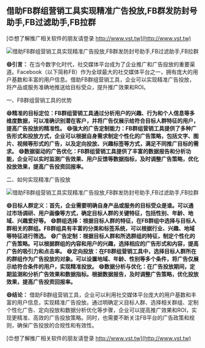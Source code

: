 ## **借助FB群组营销工具实现精准广告投放,FB群发防封号助手,FB过滤助手,FB拉群**

[😍想了解推广相关软件的朋友请登录 http://www.vst.tw](http://www.vst.tw)

 <center><img src="https://vst.tw/MP4/tuiguang/png/6.png" alt="借助FB群组营销工具实现精准广告投放,FB群发防封号助手,FB过滤助手,FB拉群"></center>

**😄引言：**
在当今数字化时代，社交媒体平台成为了企业推广和广告投放的重要渠道。Facebook（以下简称FB）作为全球最大的社交媒体平台之一，拥有庞大的用户基数和丰富的用户信息。借助FB群组营销工具，企业可以实现精准广告投放，将产品或服务准确地推送给目标受众，提升推广效果和ROI。

一、FB群组营销工具的优势

**😄精准的目标定位：FB群组营销工具通过分析用户的兴趣、行为和个人信息等多维度数据，可以准确识别潜在客户，并将广告仅展示给符合目标人群特征的用户，提高广告投放的精准性。**
**😄强大的广告定制能力：FB群组营销工具提供了多种广告形式和投放方式，企业可以根据自身需求制定个性化的广告策略，包括文字、图片、视频等形式的广告，以及定向投放、兴趣标签等方式，满足不同推广目标的需求。**
**😄数据驱动的广告优化：FB群组营销工具提供了丰富的数据报告和分析功能，企业可以实时监测广告效果、用户反馈等数据指标，及时调整广告策略，优化投放效果，提高广告投资回报率。**

二、如何实现精准广告投放

 <center><img src="https://vst.tw/MP4/tuiguang/png/1.png" alt="借助FB群组营销工具实现精准广告投放,FB群发防封号助手,FB过滤助手,FB拉群"></center>

**😄目标人群定义：首先，企业需要明确自身产品或服务的目标受众是谁。可以通过市场调研、用户画像等方式，确定目标人群的关键特征，包括性别、年龄、地域、兴趣爱好等。**
**😄群组选择：根据目标人群的特征，在FB群组中选择与目标人群相关的群组。FB群组具有丰富的分类和标签系统，可以根据行业、兴趣、地域等特征进行筛选。**
**😄广告定制：根据目标人群和所选群组的特征，制定个性化的广告策略。可以根据群组的内容和用户的兴趣，选择相应的广告形式和内容，提高广告的吸引力和点击率。**
**😄定向投放：在FB群组营销工具中，选择目标人群所在的群组作为广告投放的对象。可以设置地域、年龄、性别等多个条件，将广告仅展示给符合条件的用户，实现精准投放。**
**😄数据分析与优化：在广告投放期间，定期监测和分析广告效果和数据指标。根据数据报告，及时调整广告策略，优化投放效果，提高广告投资回报率。**

**😄结论：**
借助FB群组营销工具，企业可以利用社交媒体平台庞大的用户基数和丰富的用户信息，实现精准广告投放。通过明确定义目标人群、选择相关群组、定制个性化广告、定向投放和数据分析优化等步骤，企业可以提高推广效果和ROI，实现更精准、高效的广告投放策略。同时，也需要不断关注FB平台的广告政策和规则，确保广告投放的合规性和有效性。

[😍想了解推广相关软件的朋友请登录 http://www.vst.tw](http://www.vst.tw)



